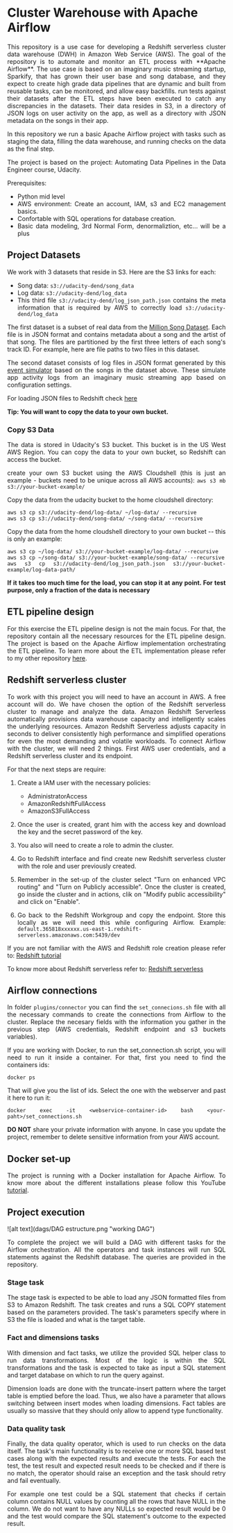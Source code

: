 # Cluster Warehouse with Apache Airflow

<div align="justify">
This repository is a use case for developing a Redshift serverless cluster data warehouse (DWH) in Amazon Web Service (AWS).
The goal of the repository is to automate and monitor an ETL process with **Apache Airflow**. The use case is based on an
imaginary music streaming startup, Sparkify, that has grown their user base and song database, and they 
 expect to create high grade data pipelines that are dynamic and 
built from reusable tasks, can be monitored, and allow easy backfills. run tests against their datasets after the ETL 
steps have been executed to catch any discrepancies in the datasets. Their data resides in S3, in a directory of 
JSON logs on user activity on the app, as well as a directory with JSON metadata on the songs in their app.


In this repository we run a basic Apache Airflow project with tasks such as staging the data, filling the data warehouse,
and running checks on the data as the final step. 


The project is based on the project: Automating Data Pipelines in the Data Engineer course, Udacity.


Prerequisites:
* Python mid level
* AWS environment: Create an account, IAM, s3 and EC2 management basics. 
* Confortable with SQL operations for database creation. 
* Basic data modeling, 3rd Normal Form, denormaliztion, etc... will be a plus


## Project Datasets


We work with 3 datasets that reside in S3. Here are the S3 links for each:


* Song data: `s3://udacity-dend/song_data`
* Log data: `s3://udacity-dend/log_data`
* This third file `s3://udacity-dend/log_json_path.json` contains the meta information that is required by AWS to
correctly load `s3://udacity-dend/log_data`

The first dataset is a subset of real data from the [Million Song Dataset](http://millionsongdataset.com/). Each file is in JSON format and contains 
metadata about a song and the artist of that song. The files are partitioned by the first three letters of each song's 
track ID. For example, here are file paths to two files in this dataset.

The second dataset consists of log files in JSON format generated by this [event simulator](https://github.com/Interana/eventsim) based on the songs in the 
dataset above. These simulate app activity logs from an imaginary music streaming app based on configuration settings.

For loading JSON files to Redshift check [here](https://hevodata.com/learn/json-to-redshift/)

**Tip: You will want to copy the data to your own bucket.**


### Copy S3 Data

The data is stored in Udacity's S3 bucket. This bucket is in the US West AWS Region. 
You can copy the data to your own bucket, so Redshift can access the bucket.

create your own S3 bucket using the AWS Cloudshell (this is just an example - buckets need to be unique across all AWS accounts): 
`aws s3 mb s3://your-bucket-example/`

Copy the data from the udacity bucket to the home cloudshell directory:
```
aws s3 cp s3://udacity-dend/log-data/ ~/log-data/ --recursive
aws s3 cp s3://udacity-dend/song-data/ ~/song-data/ --recursive
```
Copy the data from the home cloudshell directory to your own bucket -- this is only an example: 

```
aws s3 cp ~/log-data/ s3://your-bucket-example/log-data/ --recursive
aws s3 cp ~/song-data/ s3://your-bucket-example/song-data/ --recursive
aws s3 cp s3://udacity-dend/log_json_path.json s3://your-bucket-example/log-data-path/ 
```
**If it takes too much time for the load, you can stop it at any point. 
For test purpose, only a fraction of the data is necessary**

## ETL pipeline design

For this exercise the ETL pipeline design is not the main focus. For that, the repository contain all the necessary resources
for the ETL pipeline design. The project is based on the Apache Airflow implementation orchestrating the ETL pipeline. 
To learn more about the ETL implementation please refer to my other repository [here]().


## Redshift serverless cluster


To work with this project you will need to have an account in AWS. A free account will do. We have chosen the option of
the Redshift serverless cluster to manage and analyze the data. Amazon Redshift Serverless automatically provisions 
data warehouse capacity and intelligently scales the underlying resources. Amazon Redshift Serverless adjusts capacity 
in seconds to deliver consistently high performance and simplified operations for even the most demanding and volatile
workloads. To connect Airflow with the cluster, we will need 2 things. First AWS user credentials, and a Redshift
serverless cluster and its endpoint. 

For that the next steps are require:
1. Create a IAM user with the necessary policies:
   * AdministratorAccess
   * AmazonRedshiftFullAccess
   * AmazonS3FullAccess


2. Once the user is created, grant him with the access key and download the key and the secret password of the key. 
3. You also will need to create a role to admin the cluster. 
 
3. Go to Redshift interface and find create new Redshift serverless cluster with the role and user previously created.
4. Remember in the set-up of the cluster select "Turn on enhanced VPC routing" and "Turn on Publicly accessible". 
Once the cluster is created, go inside the cluster and in actions, clik on "Modify public accessibility" and click on 
"Enable". 
5. Go back to the Redshift Workgroup and copy the endpoint. Store this locally as we will need this while configuring 
Airflow. Example: `default.365818xxxxxx.us-east-1.redshift-serverless.amazonaws.com:5439/dev`

If you are not familiar with the AWS and Redshift role creation please refer to: [Redshift tutorial](https://docs.aws.amazon.com/redshift/latest/dg/tutorials-redshift.html)


To know more about Redshift serverless refer to: [Redshift serverless](https://docs.aws.amazon.com/redshift/latest/mgmt/serverless-whatis.html)

## Airflow connections

In folder `plugins/connector` you can find the `set_connecions.sh` file  with all the necessary commands 
to create the connections from Airflow to the cluster. Replace the necesary fields with the information 
you gather in the previous step (AWS credentials, Redshift endpoint and s3 buckets variables).

If you are working with Docker, to run the set_connection.sh script, you will need to run it inside
a container. For that, first you need to find the containers ids:
```
docker ps 
```
That will give you the list of ids. Select the one with the webserver and past it here to run it:

```
docker exec -it <webservice-container-id> bash <your-paht>/set_connections.sh
```

**DO NOT** share your private information with anyone. In case you update the project, remember to delete sensitive information 
from your AWS account.

## Docker set-up

The project is running with a Docker installation for Apache Airflow. 
To know more about the different installations please follow this YouTube [tutorial](https://www.youtube.com/watch?v=K9AnJ9_ZAXE).

## Project execution
![alt text](dags/DAG estructure.png "working DAG")

To complete the project we will build a DAG with different tasks for the Airflow orchestration. 
All the operators and task instances will run SQL statements against the Redshift database. The queries
are provided in the repository. 

### Stage task
The stage task is expected to be able to load any JSON formatted files from S3 to Amazon Redshift.
The task creates and runs a SQL COPY statement based on the parameters provided. The task's 
parameters specify where in S3 the file is loaded and what is the target table. 

### Fact and dimensions tasks
With dimension and fact tasks, we utilize the provided SQL helper class to run data
transformations. Most of the logic is within the SQL transformations and the task is 
expected to take as input a SQL statement and target database on which to run the query 
against. 

Dimension loads are done with the truncate-insert pattern where the target table 
is emptied before the load. Thus, we also have a parameter that allows switching 
between insert modes when loading dimensions. Fact tables are usually so massive that they 
should only allow to append type functionality.

### Data quality task 
Finally, the data quality operator, which is used to run checks on the 
data itself. The task's main functionality is to receive one or more SQL based test cases 
along with the expected results and execute the tests. For each the test, the test result and 
expected result needs to be checked and if there is no match, the operator should raise an 
exception and the task should retry and fail eventually.

For example one test could be a SQL statement that checks if certain column contains NULL 
values by counting all the rows that have NULL in the column. We do not want to have any NULLs 
so expected result would be 0 and the test would compare the SQL statement's 
outcome to the expected result.

</div>
